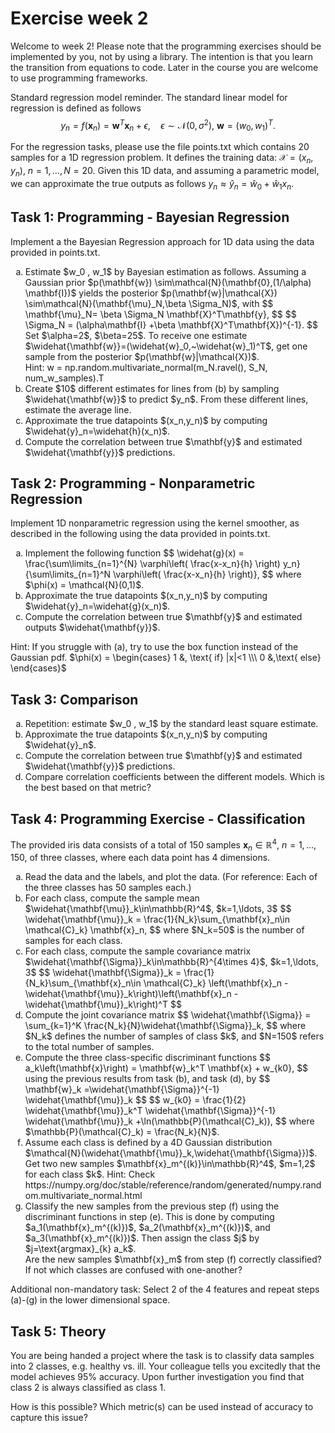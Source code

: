 
# Exercise week 2
Welcome to week 2! Please note that the programming exercises should be implemented by you, not by using a library. The intention is that you learn the transition from equations to code. 
Later in the course you are welcome to use programming frameworks. 

Standard regression model reminder. The standard linear model for regression is defined as follows
$$y_n=f(\mathbf{x}_n)=\mathbf{w}^T\mathbf{x}_n + \epsilon,\quad \epsilon \sim \mathcal{N}(0,\sigma^2),~\mathbf{w}=(w_0,w_1)^T.$$

For the regression tasks, please use the file points.txt which contains 20 samples for a 1D regression problem. It defines the training data: $\mathcal{X}=(x_n,y_n),~n=1,\ldots, N=20$. 
Given this 1D data, and assuming a parametric model, we can approximate the true outputs as follows $y_n\approx \widehat{y}_n=\widehat{w}_0+ \widehat{w}_1 x_n$. 

## Task 1: Programming - Bayesian Regression
Implement a the Bayesian Regression approach for 1D data using the data provided in points.txt.
<ol type ="a">
 <li>Estimate $w_0 , w_1$ by Bayesian estimation as follows. 
	Assuming a Gaussian prior $p(\mathbf{w}) \sim\mathcal{N}(\mathbf{0},(1/\alpha) \mathbf{I})$ yields the posterior $p(\mathbf{w}|\mathcal{X}) \sim\mathcal{N}(\mathbf{\mu}_N,\beta \Sigma_N)$, with
	 $$ \mathbf{\mu}_N= \beta \Sigma_N \mathbf{X}^T\mathbf{y}, $$
	 $$ \Sigma_N = (\alpha\mathbf{I} +\beta \mathbf{X}^T\mathbf{X})^{-1}. $$
	Set $\alpha=2$, $\beta=25$. To receive one estimate $\widehat{\mathbf{w}}=(\widehat{w}_0,~\widehat{w}_1)^T$, get one sample from the posterior $p(\mathbf{w}|\mathcal{X})$. 	
	</br>Hint: w = np.random.multivariate_normal(m_N.ravel(), S_N, num_w_samples).T  </li>
<li>Create $10$ different estimates for lines from (b) by sampling $\widehat{\mathbf{w}}$ to predict $y_n$. From these different lines, estimate the average line. </li>
 <li> Approximate the true datapoints $(x_n,y_n)$ by computing $\widehat{y}_n=\widehat{h}(x_n)$. </li>
 <li> Compute the correlation between true $\mathbf{y}$ and estimated $\widehat{\mathbf{y}}$ predictions.</li>
</ol>

## Task 2: Programming - Nonparametric Regression
Implement 1D nonparametric regression using the kernel smoother, as described in the following using the data provided in points.txt.

<ol type ="a">
 <li> Implement the following function
$$ \widehat{g}(x) = \frac{\sum\limits_{n=1}^{N} \varphi\left( \frac{x-x_n}{h} \right) y_n}{\sum\limits_{n=1}^N \varphi\left( \frac{x-x_n}{h} \right)}, $$ 
	 where $\phi(x) = \mathcal{N}(0,1)$.  </li>
 <li> Approximate the true datapoints $(x_n,y_n)$ by computing $\widehat{y}_n=\widehat{g}(x_n)$. </li>
 <li> Compute the correlation between true $\mathbf{y}$ and estimated outputs $\widehat{\mathbf{y}}$.</li>
</ol>

Hint: If you struggle with (a), try to use the box function instead of the Gaussian pdf. 
$\phi(x) = \begin{cases} 1 &,  \text{ if} |x|<1 \\\ 0 &,\text{ else} \end{cases}$


## Task 3: Comparison
<ol type ="a">
 <li> Repetition: estimate $w_0 , w_1$ by the standard least square estimate. </li>
 <li> Approximate the true datapoints $(x_n,y_n)$ by computing $\widehat{y}_n$. </li>
 <li> Compute the correlation between true $\mathbf{y}$ and estimated $\widehat{\mathbf{y}}$ predictions.</li>
 <li> Compare correlation coefficients between the different models. Which is the best based on that metric? </li>
</ol>

## Task 4: Programming Exercise - Classification
The provided iris data consists of a total of 150 samples $\mathbf{x}_n \in \mathbb{R}^{4}$, $n=1,\ldots,150$, of three classes, where each data point has 4 dimensions. 

<ol type ="a">
 <li> Read the data and the labels, and plot the data.  (For reference: Each of the three classes has 50 samples each.) </li>
 <li> For each class, compute the sample mean $\widehat{\mathbf{\mu}}_k\in\mathbb{R}^4$, $k=1,\ldots, 3$
  $$ \widehat{\mathbf{\mu}}_k = \frac{1}{N_k}\sum_{\mathbf{x}_n\in \mathcal{C}_k} \mathbf{x}_n, $$
  where $N_k=50$ is the number of samples for each class. 
    </li>
  <li> For each class, compute the sample covariance matrix $\widehat{\mathbf{\Sigma}}_k\in\mathbb{R}^{4\times 4}$, $k=1,\ldots, 3$ 
    $$ \widehat{\mathbf{\Sigma}}_k = \frac{1}{N_k}\sum_{\mathbf{x}_n\in \mathcal{C}_k} \left(\mathbf{x}_n -\widehat{\mathbf{\mu}}_k\right)\left(\mathbf{x}_n -\widehat{\mathbf{\mu}}_k\right)^T $$
  </li>
  <li> Compute the joint covariance matrix 
  $$ \widehat{\mathbf{\Sigma}} = \sum_{k=1}^K \frac{N_k}{N}\widehat{\mathbf{\Sigma}}_k, $$
  where $N_k$ defines the number of samples of class $k$, and $N=150$ refers to the total number of samples.
    </li>
  <li> Compute the three class-specific discriminant functions 
    $$ a_k\left(\mathbf{x}\right) = \mathbf{w}_k^T \mathbf{x} + w_{k0}, $$
    using the previous results from task (b), and task (d), by
    $$ \mathbf{w}_k =\widehat{\mathbf{\Sigma}}^{-1} \widehat{\mathbf{\mu}}_k $$
    $$ w_{k0} = \frac{1}{2} \widehat{\mathbf{\mu}}_k^T \widehat{\mathbf{\Sigma}}^{-1} \widehat{\mathbf{\mu}}_k +\ln(\mathbb{P}(\mathcal{C}_k)), $$
    where $\mathbb{P}(\mathcal{C}_k) = \frac{N_k}{N}$.
    </li>
  <li> Assume each class is defined by a 4D Gaussian distribution $\mathcal{N}(\widehat{\mathbf{\mu}}_k,\widehat{\mathbf{\Sigma}})$. Get two new samples $\mathbf{x}_m^{(k)}\in\mathbb{R}^4$, $m=1,2$ for each class $k$.
	Hint: Check  https://numpy.org/doc/stable/reference/random/generated/numpy.random.multivariate_normal.html  </li>
  <li> Classify the new samples from the previous step (f) using the discriminant functions in step (e). This is done by computing $a_1(\mathbf{x}_m^{(k)})$, $a_2(\mathbf{x}_m^{(k)})$, and $a_3(\mathbf{x}_m^{(k)})$. Then assign the class $j$ by $j=\text{argmax}_{k} a_k$. <br/>
	Are the new samples $\mathbf{x}_m$ from step (f) correctly classified? 
	If not which classes are confused with one-another?
 </li>
</ol>
Additional non-mandatory task:
Select 2 of the 4 features and repeat steps (a)-(g) in the lower dimensional space. 


## Task 5: Theory
You are being handed a project where the task is to classify data samples into 2 classes, e.g. healthy vs. ill. 
Your colleague tells you excitedly that the model achieves 95\% accuracy. 
Upon further investigation you find that class 2 is always classified as class 1. 

How is this possible? 
Which metric(s) can be used instead of accuracy to capture this issue?
